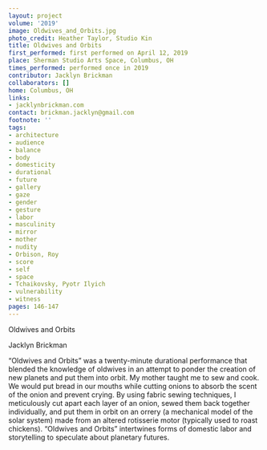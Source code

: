 ```yaml
---
layout: project
volume: '2019'
image: Oldwives_and_Orbits.jpg
photo_credit: Heather Taylor, Studio Kin
title: Oldwives and Orbits
first_performed: first performed on April 12, 2019
place: Sherman Studio Arts Space, Columbus, OH
times_performed: performed once in 2019
contributor: Jacklyn Brickman
collaborators: []
home: Columbus, OH
links:
- jacklynbrickman.com
contact: brickman.jacklyn@gmail.com
footnote: ''
tags:
- architecture
- audience
- balance
- body
- domesticity
- durational
- future
- gallery
- gaze
- gender
- gesture
- labor
- masculinity
- mirror
- mother
- nudity
- Orbison, Roy
- score
- self
- space
- Tchaikovsky, Pyotr Ilyich
- vulnerability
- witness
pages: 146-147
---
```



Oldwives and Orbits

Jacklyn Brickman

“Oldwives and Orbits” was a twenty-minute durational performance that blended the knowledge of oldwives in an attempt to ponder the creation of new planets and put them into orbit. My mother taught me to sew and cook. We would put bread in our mouths while cutting onions to absorb the scent of the onion and prevent crying. By using fabric sewing techniques, I meticulously cut apart each layer of an onion, sewed them back together individually, and put them in orbit on an orrery (a mechanical model of the solar system) made from an altered rotisserie motor (typically used to roast chickens). “Oldwives and Orbits” intertwines forms of domestic labor and storytelling to speculate about planetary futures.
